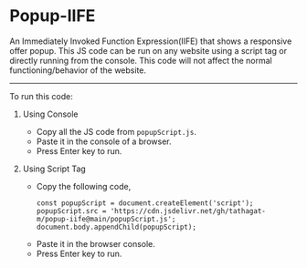 # Popup-IIFE

An Immediately Invoked Function Expression(IIFE) that shows a responsive offer popup. 
This JS code can be run on any website using a script tag or directly running from the console. 
This code will not affect the normal functioning/behavior of the website.

---

To run this code:
1. Using Console
    - Copy all the JS code from `popupScript.js`.
    - Paste it in the console of a browser.
    - Press Enter key to run.
  
2. Using Script Tag
    - Copy the following code,
      ```
      const popupScript = document.createElement('script');
      popupScript.src = 'https://cdn.jsdelivr.net/gh/tathagat-m/popup-iife@main/popupScript.js';
      document.body.appendChild(popupScript);
      ```
    - Paste it in the browser console.
    - Press Enter key to run.
